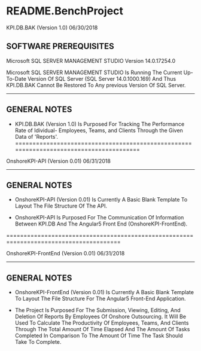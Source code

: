 # README.BenchProject


KPI.DB.BAK (Version 1.0)  06/30/2018


SOFTWARE PREREQUISITES 
------------------------

Microsoft SQL SERVER MANAGEMENT STUDIO Version 14.0.17254.0

Microsoft SQL SERVER MANAGEMENT STUDIO Is Running The Current Up-To-Date Version Of 
SQL Server (SQL Server 14.0.1000.169) And Thus KPI.DB.BAK Cannot Be Restored To Any previous
Version Of SQL Server.

--------------------------------------------------------------------------------------
GENERAL NOTES 
---------------------------------------------------------------------------------------

- KPI.DB.BAK (Version 1.0) Is Purposed For Tracking The Performance Rate of Idividual-
Employees, Teams, and Clients Through the Given Data of 'Reports'.
=======================================================================================

OnshoreKPI-API (Version 0.01)  06/31/2018


---------------------------------------------------------------------------------------
GENERAL NOTES 
---------------------------------------------------------------------------------------

- OnshoreKPI-API (Version 0.01) Is Currently A Basic Blank Template To Layout The File Structure
Of The API.

- OnshoreKPI-API Is Purposed For The Communication Of Information Between KPI.DB And The Angular5
Front End (OnshoreKPI-FrontEnd).

=======================================================================================

OnshoreKPI-FrontEnd (Version 0.01) 06/31/2018

---------------------------------------------------------------------------------------
GENERAL NOTES 
---------------------------------------------------------------------------------------

- OnshoreKPI-FrontEnd (Version 0.01) Is Currently A Basic Blank Template To Layout The File Structure
For The Angular5 Front-End Application.

- The Project Is Purposed For The Submission, Viewing, Editing, And Deletion Of Reports
By Employees Of Onshore Outsourcing. It Will Be Used To Calculate The Productivity Of Employees, 
Teams, And Clients Through The Total Amount Of Time Elapsed And The Amount Of Tasks Completed In 
Comparison To The Amount Of Time The Task Should Take To Complete.





